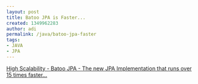 ```yaml
---
layout: post
title: Batoo JPA is Faster...
created: 1349962283
author: adi
permalink: /java/batoo-jpa-faster
tags:
- JAVA
- JPA
---
```

<p><a href="http://highscalability.com/blog/2012/10/9/batoo-jpa-the-new-jpa-implementation-that-runs-over-15-times.html">High Scalability - Batoo JPA - The new JPA Implementation that runs over 15 times&nbsp;faster...</a></p>
